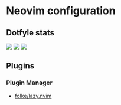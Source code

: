 # Neovim configuration

## Dotfyle stats

<a href="https://dotfyle.com/IC3P3/dotfiles-config-nvim"><img src="https://dotfyle.com/IC3P3/dotfiles-config-nvim/badges/plugins?style=for-the-badge" /></a>
<a href="https://dotfyle.com/IC3P3/dotfiles-config-nvim"><img src="https://dotfyle.com/IC3P3/dotfiles-config-nvim/badges/leaderkey?style=for-the-badge" /></a>
<a href="https://dotfyle.com/IC3P3/dotfiles-config-nvim"><img src="https://dotfyle.com/IC3P3/dotfiles-config-nvim/badges/plugin-manager?style=for-the-badge" /></a>

## Plugins

### Plugin Manager

- [folke/lazy.nvim](https://dotfyle.com/plugins/folke/lazy.nvim)
